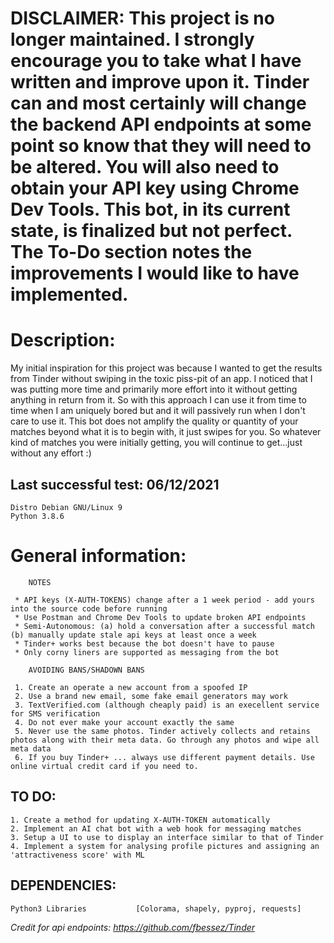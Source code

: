 # DISCLAIMER: This project is no longer maintained. I strongly encourage you to take what I have written and improve upon it. Tinder can and most certainly will change the backend API endpoints at some point so know that they will need to be altered. You will also need to obtain your API key using Chrome Dev Tools. This bot, in its current state, is finalized but not perfect. The To-Do section notes the improvements I would like to have implemented.

# Description: 
My initial inspiration for this project was because I wanted to get the results from Tinder without swiping in the toxic piss-pit of an app. I noticed that I was putting more time and primarily more effort into it without getting anything in return from it. So with this approach I can use it from time to time when I am uniquely bored but and it will passively run when I don't care to use it. This bot does not amplify the quality or quantity of your matches beyond what it is to begin with, it just swipes for you. So whatever kind of matches you were initially getting, you will continue to get...just without any effort :) 
    

## Last successful test: 06/12/2021
    Distro Debian GNU/Linux 9
    Python 3.8.6

# General information: 
    
        NOTES
    
     * API keys (X-AUTH-TOKENS) change after a 1 week period - add yours into the source code before running
     * Use Postman and Chrome Dev Tools to update broken API endpoints 
     * Semi-Autonomous: (a) hold a conversation after a successful match (b) manually update stale api keys at least once a week
     * Tinder+ works best because the bot doesn't have to pause
     * Only corny liners are supported as messaging from the bot
    
        AVOIDING BANS/SHADOWN BANS
     
     1. Create an operate a new account from a spoofed IP 
     2. Use a brand new email, some fake email generators may work
     3. TextVerified.com (although cheaply paid) is an execellent service for SMS verification 
     4. Do not ever make your account exactly the same  
     5. Never use the same photos. Tinder actively collects and retains photos along with their meta data. Go through any photos and wipe all meta data
     6. If you buy Tinder+ ... always use different payment details. Use online virtual credit card if you need to.
    
     
    
## TO DO: 
    1. Create a method for updating X-AUTH-TOKEN automatically 
    2. Implement an AI chat bot with a web hook for messaging matches  
    3. Setup a UI to use to display an interface similar to that of Tinder 
    4. Implement a system for analysing profile pictures and assigning an 'attractiveness score' with ML 
    
## DEPENDENCIES: 
    Python3 Libraries           [Colorama, shapely, pyproj, requests]


_Credit for api endpoints: https://github.com/fbessez/Tinder_
